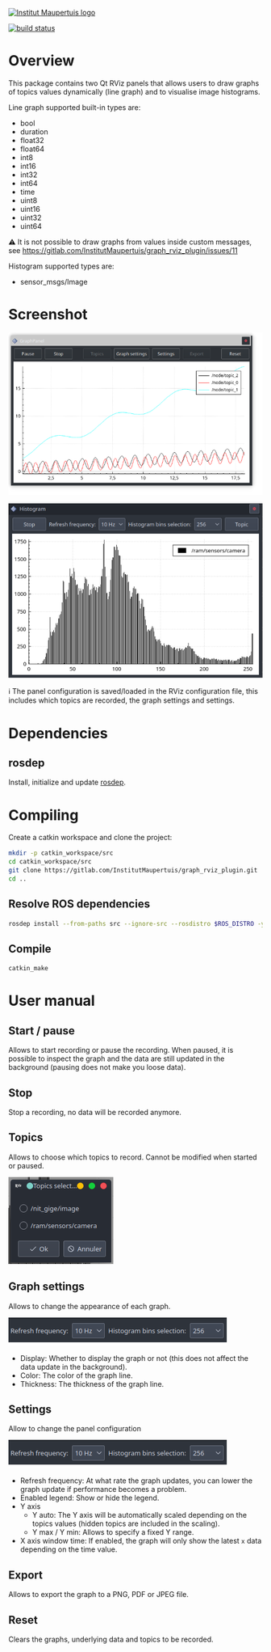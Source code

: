 [![Institut Maupertuis logo](http://www.institutmaupertuis.fr/media/gabarit/logo.png)](http://www.institutmaupertuis.fr)

[![build status](https://gitlab.com/InstitutMaupertuis/graph_rviz_plugin/badges/melodic/build.svg)](https://gitlab.com/InstitutMaupertuis/graph_rviz_plugin/commits/melodic)

# Overview
This package contains two Qt RViz panels that allows users to draw graphs of topics values dynamically (line graph) and to visualise image histograms.

Line graph supported built-in types are:
- bool
- duration
- float32
- float64
- int8
- int16
- int32
- int64
- time
- uint8
- uint16
- uint32
- uint64

:warning: It is not possible to draw graphs from values inside custom messages, see https://gitlab.com/InstitutMaupertuis/graph_rviz_plugin/issues/11

Histogram supported types are:
- sensor_msgs/Image

# Screenshot
![Line graph panel](documentation/line_graph_panel.png)

![Histogram panel](documentation/histogram_panel.png)

:information_source: The panel configuration is saved/loaded in the RViz configuration file, this includes which topics are recorded, the graph settings and settings.

# Dependencies

## rosdep
Install, initialize and update [rosdep](https://wiki.ros.org/rosdep).

# Compiling
Create a catkin workspace and clone the project:

```bash
mkdir -p catkin_workspace/src
cd catkin_workspace/src
git clone https://gitlab.com/InstitutMaupertuis/graph_rviz_plugin.git
cd ..
```

## Resolve ROS dependencies
```bash
rosdep install --from-paths src --ignore-src --rosdistro $ROS_DISTRO -y
```

## Compile
```bash
catkin_make
```

# User manual

## Start / pause
Allows to start recording or pause the recording. When paused, it is possible to inspect the graph and the data are still updated in the background (pausing does not make you loose data).

## Stop
Stop a recording, no data will be recorded anymore.

## Topics
Allows to choose which topics to record. Cannot be modified when started or paused.

![Topic selection](documentation/topic_selection.png)

## Graph settings
Allows to change the appearance of each graph.

![Line graph settings](documentation/line_graph_settings.png)

- Display: Whether to display the graph or not (this does not affect the data update in the background).
- Color: The color of the graph line.
- Thickness: The thickness of the graph line.

## Settings
Allow to change the panel configuration

![Line graph settings](documentation/line_graph_settings.png)

- Refresh frequency: At what rate the graph updates, you can lower the graph update if performance becomes a problem.
- Enabled legend: Show or hide the legend.
- Y axis
  - Y auto: The Y axis will be automatically scaled depending on the topics values (hidden topics are included in the scaling).
  - Y max / Y min: Allows to specify a fixed Y range.
- X axis window time: If enabled, the graph will only show the latest `x` data depending on the time value.

## Export
Allows to export the graph to a PNG, PDF or JPEG file.

## Reset
Clears the graphs, underlying data and topics to be recorded.
